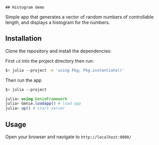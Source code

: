     ## Histogram demo    
    
Simple app that generates a vector of random numbers of controllable length, and displays a histogram for the numbers.

## Installation  
    
Clone the repository and install the dependencies:

First `cd` into the project directory then run:

```bash
$> julia --project -e 'using Pkg; Pkg.instantiate()'
```

Then run the app

```bash
$> julia --project
```

```julia
julia> using GenieFramework 
julia> Genie.loadapp() # load app
julia> up() # start server
```

## Usage

Open your browser and navigate to `http://localhost:8000/` 
